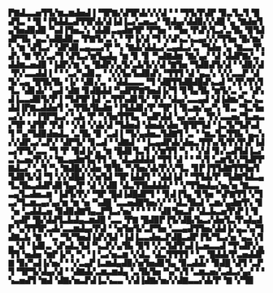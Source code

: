 ▛▇▟▃▃▅▜▜▞▆▃▆▟▅▟▐▝▜▛▇▞▟▜▛▟▞▞▞▟▝▝▝▜▜▞▛▟▛▝▉▃▜▃▜▝█▟▜▃▝▝█▝▐▜▟▟▃▟▜▜▛▟▞▟▐▟▐▃▞▃▅▃▞▝▉▟▄▞▟▟▉▞▞▟█▝▄▝▇▟▅▜▄▜▅▟▉▟▉▝▚▟▐▜▅▃▚▝▟▟▊▃▄▟▆▜▛▝▛▜▅▝▝▜▅▝▛▟▚▜▃▞▃▜▙▝▉▜▟▟▛▜▙▝▄▃▚▟█▟▉▃▝▛▇▜▞▃▚▝▝▛▐▞▟▝▜▝▞▟▚▃▚▃▄▞▞▞▜▜▅▝█▞▆▞▚▝▆▝▟▜▃▞▝▟▛▟▊▃▄▃▃▞▛▝▚▝▇▟▞▟▟▃▞▃▄▟▃▞▃▝▜▟▅▝▄▝▇▃▃▜▚▟▚▝▇▝▛▞▃▞▜▝▟▜▃▞▆▜▄▟▄▝▆▝▊▝▊▝▚▟▇▟▆▝▇▞▄▞▝▟▝▟▟▛▇▞▃▝▟▟▆▃▅▟▉▝▐▟▛▞▆▝▄▝█▟▛▞▄▜▞▃▙▜▞▞▟▝▇▜▅▝▜▟▉▟▜▞▟▝▝▟▉▞▟▝▛▞▃▃▟▟▐▝▝▝▃▞▚▟▊▃▝▝▞▞▙▞▙▟▉▟▚▝▜▜▜▝▟▝▄▃▚▝▞▞▃▃▛▝▟▜▞▃▄▝█▜▙▜▙▝▐▞▝▟▊▞▃▝▝▟▟▃▃▃▝▜▝▟█▜▜▟█▟█▟▚▃▟▝▚▜▚▜▚▜▜▃▝▟▊▟▞▝▄▟▝▟▇▝▊▟█▟▟▝▚▟▛▛▇▜▅▟▐▞▜▝▊▜▄▜▙▝▆▜▞▃▝▃▝▟▚▟▐▃▃▟▉▜▞▛▐▝▜▟▜▛▐▟▝▃▜▜▚▟▊▜▞▝▛▞▝▟▄▞▃▃▄▟▝▟▐▟▆▞▚▃▚▃▟▟▐▛▇▃▟▟▅▜▝▃▜▜▙▜▙▟▆▝▐▜▟▟▊▞▛▝▜▛▐▝▉▃▆▞▄▞▚▝▊▃▝▜▃▜▅▃▞▞▝▝▐▜▛▜▃▞▝▃▙▝▛▝▚▜▅▜▜▜▄▝▚▟▛▟▟▝▄▞▃▞▃▝▛▞▃▃▅▞▜▃▅▃▞▜▛▝▟▜▛▝▛▟▝▝▞▟▝▞▟▞▟▝▜▟▅▟▝▟▅▟▞▟▅▝█▜▛▜▟▝▐▃▜▞▜▟▚▟▜▝▚▞▜▟▉▟▅▟▃▝▃▜▙▝▉▝▃▟▐▝▜▞▄▟▅▃▜▟▇▜▝▃▝▝▆▃▜▃▜▜▙▝▄▃▚▞▞▟▛▃▞▃▛▞▝▟▛▜▞▝▊▃▟▝▝▟▇▟▝▝▐▃▄▟▛▟▞▟▅▃▜▜▚▞▙▜▚▜▚▛▐▟▃▞▛▜▞▃▃▝▜▝▛▝▉▟▐▞▄▝▆▝█▟▊▜▃▜▝▞▆▜▜▝▚▝▝▞▟▝▊▞▃▟▜▟▐▃▞▃▚▃▅▞▛▞▞▝▇▃▄▟▆▜▄▜▜▝▄▝▟▃▟▟▟▟▝▜▜▝▟▝▝▝▚▜▝▃▆▜▞▞▜▟▛▛▇▟▃▞▝▃▜▝▚▝▇▟█▞▞▟▅▝▉▜▙▝▚▜▅▞▟▞▛▞▞▜▃▝▊▛▐▜▜▟▇▜▜▜▅▜▜▟▉▜▞▟▝▜▝▞▞▟█▟▝▞▅▜▟▝▜▛▐▟▟▜▝▝▟▟▐▟▝▝▜▜▟▞▛▝▜▟▇▜▟▃▄▜▃▜▙▃▟▟▛▟▊▜▄▞▛▝▟▝▞▟▉▝▟▃▜▜▙▟▟▟▞▝▝▞▜▜▅▟▄▞▅▞▅▝▇▃▃▃▄▜▃▟▅▃▆▝▐▟▜▞▛▞▝▜▛▝█▟▐▟█▟▛▜▝▝▊▟▐▜▄▝▊▜▅▝▚▛▇▜▜▝▞▜▃▞▜▃▆▃▄▞▄▞▆▝▆▝▅▝▚▟█▝▃▃▅▟█▜▅▞▞▝▝▟▃▜▙▟▝▃▆▞▄▟▆▜▚▝▊▝▅▝▃▟▟▃▅▝▉▟▉▟▇▜▄▃▛▜▃▞▅▞▝▝▝▝▝▟▊▜▅▃▛▝▟▃▙▃▅▜▚▛▐▝▊▝▄▟▛▝█▞▟▟▜▃▙▟▄▃▆▟█▝▃▃▝▛▇▝█▟▉▛▐▜▞▟█▞▙▃▞▟▅▜▃▜▚▟▄▟▛▝▄▜▜▜▛▃▟▞▃▃▆▟▄▞▛▟▝▝▅▜▅▜▞▃▛▜▅▝▃▃▄▟▜▜▅▞▟▟▐▞▄▃▚▞▜▟▇▃▙▝▇▝▝▃▝▜▞▜▅▟▐▟▚▜▟▝▐▟▐▃▃▟▅▃▛▟█▃▟▛▐▜▞▜▃▞▅▝▄▃▚▜▄▝▟▝▐▟▊▃▝▟▚▟▃▜▟▝▚▃▛▞▄▜▙▝▉▜▝▞▃▜▟▜▚▟▐▃▅▃▃▟▝▜▚▟▛▞▄▜▜▝▅▟▅▝▆▛▐▞▚▝▚▝▐▝▃▞▅▃▆▝▞▟▃▝▟▃▜▜▜▜▝▝▃▝█▟▟▞▛▃▅▟▟▛▇▝▉▞▚▟▐▞▅▞▝▝▞▃▄▛▐▃▆▟▄▟▉▞▅▜▅▟▊▜▄▝▉▃▟▟▞▝▉▟█▝▟▜▝▃▛▜▝▜▛▜▞▟▄▞▟▝▝▟▇▟▞▃▆▃▆▟▄▝▃▜▙▜▅▝▚▞▚▜▝▃▆▃▅▞▃▟▃▞▄▞▝▝▚▃▅▟▜▝▆▟▝▟▇▞▅▃▛▟▐▃▚▃▃▝▞▟▐▟▇▞▅▞▞▟▇▃▃▞▟▞▛▝▇▝▞▜▉
